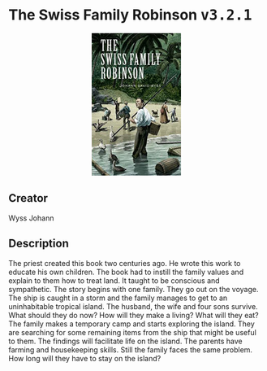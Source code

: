 
# The Swiss Family Robinson <kbd>v3.2.1</kbd>

<center>
  <img src="./cover-1024.jpg"/>
</center>

## Creator
Wyss Johann

## Description
The priest created this book two centuries ago. He wrote this work to educate his own children. The book had to instill the family values and explain to them how to treat land. It taught to be conscious and sympathetic. The story begins with one family. They go out on the voyage. The ship is caught in a storm and the family manages to get to an uninhabitable tropical island. The husband, the wife and four sons survive. What should they do now? How will they make a living? What will they eat? The family makes a temporary camp and starts exploring the island. They are searching for some remaining items from the ship that might be useful to them. The findings will facilitate life on the island. The parents have farming and housekeeping skills. Still the family faces the same problem. How long will they have to stay on the island?
